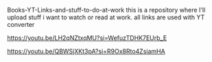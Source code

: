 Books-YT-Links-and-stuff-to-do-at-work
this is a repository where I'll upload stuff i want to watch or read at work. all links are used with YT converter

https://youtu.be/LH2qNZtxqMU?si=WefuzTDHK7EUrb_E

https://youtu.be/QBWSjXKt3pA?si=R9Ox8Rto4ZsiamHA
